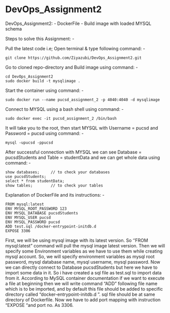# DevOps_Assignment2


DevOps_Assignment2: - DockerFile - Build image with loaded MYSQL schema

Steps to solve this Assignment: -

Pull the latest code i.e; Open terminal & type following command: -

	git clone https://github.com/Ziyazubi/DevOps_Assignment2.git
	
Go to cloned repo-directory and Build image using command: -
	
	cd DevOps_Assignment2
	sudo docker build -t mysqlimage .

Start the container using command: -
	
	sudo docker run --name pucsd_assignment_2 -p 4040:4040 -d mysqlimage

Connect to MYSQL using a bash shell using command: -
	
	sudo docker exec -it pucsd_assignment_2 /bin/bash

It will take you to the root, then start MYSQL with Username = pucsd and Password = pucsd using command: -

	mysql -upucsd -ppucsd

After successful connection with MYSQL we can see Database = pucsdStudents and Table = studentData and we can get whole data using command: -
	
	show databases;		// to check your databases
	use pucsdStudents;
	select * from studentData;
	show tables;		// to check your tables

Explanation of DockerFile and its instructions: -
	
	FROM mysql:latest 
	ENV MYSQL_ROOT_PASSWORD 123 
	ENV MYSQL_DATABASE pucsdStudents 
	ENV MYSQL_USER pucsd 
	ENV MYSQL_PASSWORD pucsd 
	ADD test.sql /docker-entrypoint-initdb.d 
	EXPOSE 3306


First, we will be using mysql image with its latest version. So ‘’FROM mysql:latest” command will pull the mysql image latest version. Then we will specify some Environment variables as we have to use them while creating mysql account. So, we will specify environment variables as mysql root password, mysql database name, mysql username, mysql password.
Now we can directly connect to Database pucsdStudents but here we have to import some data in it. So i have created a sql file as test.sql to import data from it. According to MySQL container documentation if we want to execute a file at beginning then we will write command “ADD” following file name which is to be imported, and by default this file should be added to specific directory called “docker-entrypoint-initdb.d ”. sql file should be at same directory of Dockerfile.
Now we have to add port mapping with instruction “EXPOSE “and port no. As 3306.

